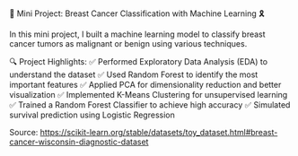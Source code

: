 🚀 Mini Project: Breast Cancer Classification with Machine Learning 🎗️

In this mini project, I built a machine learning model to classify breast cancer tumors as malignant or benign using various techniques.

🔍 Project Highlights:
✅ Performed Exploratory Data Analysis (EDA) to understand the dataset
✅ Used Random Forest to identify the most important features
✅ Applied PCA for dimensionality reduction and better visualization
✅ Implemented K-Means Clustering for unsupervised learning
✅ Trained a Random Forest Classifier to achieve high accuracy
✅ Simulated survival prediction using Logistic Regression

Source: https://scikit-learn.org/stable/datasets/toy_dataset.html#breast-cancer-wisconsin-diagnostic-dataset
